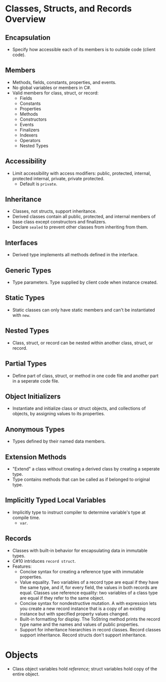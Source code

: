 <!--
  Author: NE- https://github.com/NE-
  Date: 2022 October 13
  Purpose: C# OOP Concepts
-->

# Classes, Structs, and Records Overview
## Encapsulation
- Specify how accessible each of its members is to outside code (client code).

## Members
- Methods, fields, constants, properties, and events.
- No global variables or members in C#.
- Valid members for class, struct, or record:
  - Fields
  - Constants
  - Properties
  - Methods
  - Constructors
  - Events
  - Finalizers
  - Indexers
  - Operators
  - Nested Types

## Accessibility
- Limit accessibility with access modifiers: public, protected, internal, protected internal, private, private protected.
  - Default is `private`.

## Inheritance
- Classes, not structs, support inheritance.
- Derived classes contain all public, protected, and internal members of base class except constructors and finalizers.
- Declare `sealed` to prevent other classes from inheriting from them.

## Interfaces
- Derived type implements all methods defined in the interface.

## Generic Types
- Type parameters. Type supplied by client code when instance created.

## Static Types
- Static classes can only have static members and can't be instantiated with `new`.

## Nested Types
- Class, struct, or record can be nested within another class, struct, or record.

## Partial Types
- Define part of class, struct, or method in one code file and another part in a seperate code file.

## Object Initializers
- Instantiate and initialize class or struct objects, and collections of objects, by assigning values to its properties.

## Anonymous Types
- Types defined by their named data members.

## Extension Methods
- "Extend" a class without creating a derived class by creating a seperate type.
- Type contains methods that can be called as if belonged to original type.

## Implicitly Typed Local Variables
- Implicitly type to instruct compiler to determine variable's type at compile time.
  - `var`.

## Records
- Classes with built-in behavior for encapsulating data in immutable types.
- C#10 intriduces `record struct`.
- Features:
  - Concise syntax for creating a reference type with immutable properties.
  - Value equality. Two variables of a record type are equal if they have the same type, and if, for every field, the values in both records are equal. Classes use reference equality: two variables of a class type are equal if they refer to the same object.
  - Concise syntax for nondestructive mutation. A with expression lets you create a new record instance that is a copy of an existing instance but with specified property values changed.
  - Built-in formatting for display. The ToString method prints the record type name and the names and values of public properties.
  - Support for inheritance hierarchies in record classes. Record classes support inheritance. Record structs don't support inheritance.

# Objects
- Class object variables hold *reference*; struct variables hold copy of the entire object.